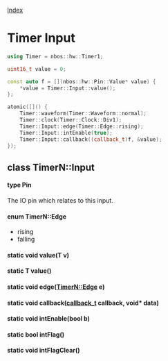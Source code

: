 [Index](../../index.hpp.md#index)

# Timer Input

```c++
using Timer = nbos::hw::Timer1;

uint16_t value = 0;

const auto f = [](nbos::hw::Pin::Value* value) {
    *value = Timer::Input::value();
};

atomic([]() {
    Timer::waveform(Timer::Waveform::normal);
    Timer::clock(Timer::Clock::Div1);
    Timer::Input::edge(Timer::Edge::rising);
    Timer::Input::intEnable(true);
    Timer::Input::callback((callback_t)f, &value);
});
```

## class TimerN::Input

#### type Pin
The IO pin which relates to this input.

#### enum TimerN::Edge
* rising
* falling

#### static void value(T v)

#### static T value()

#### static void edge([TimerN::Edge](input.hpp.md#enum-timernedge) e)

#### static void callback([callback_t](../type.hpp.md#callback_t--void-void) callback, void\* data)

#### static void intEnable(bool b)

#### static bool intFlag()

#### static void intFlagClear()
